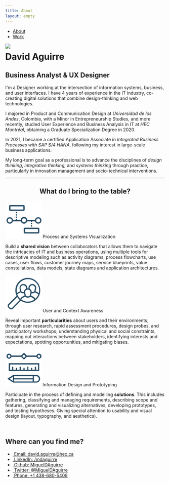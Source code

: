 ```yaml
---
title: About
layout: empty
---
```


<html>
<head>
  <title>David Aguirre | BA & UX</title>
  <meta charset='UTF-8'>
  <meta content='width=device-width, initial-scale=1' name='viewport'/>
  <meta name='description' content='David Aguirre is a Designer and Business Analyst'>
  <meta name='keywords' content='
  ux,
  it,
  business analysis,
  erp,
  ui,
  design thinking,
  prototyping,
  user research
  '>
  <meta name='author' content='David Aguirre'>
  <link rel='shortcut icon' href='/favicon.png?v=e' />
  <link href='/css/styles.css' rel='stylesheet'/>
  <link href="https://cdnjs.cloudflare.com/ajax/libs/font-awesome/5.15.2/css/all.min.css" rel="stylesheet">
  <link rel="preconnect" href="https://fonts.gstatic.com">
  <link href="https://fonts.googleapis.com/css2?family=Source+Sans+Pro:ital,wght@0,200;0,300;0,400;0,600;0,700;0,900;1,200;1,300;1,400;1,600;1,700;1,900&display=swap" rel="stylesheet">
  <link rel="icon" type="image/png" href="assets/img/favicon.png"/>

</head>
<body>
  <!--     {% include nav.html %} -->
  <div class='nav'>
    <ul class='wrap'>
      <li><a id='about' class="selected" href='/'>About</a></li>
      <li><a id='work' href='/work' >Work</a></li>
    </ul>
  </div>
  <div id='blog' class='wrap'>
    <div id='intro'>
      <img src="https://res.cloudinary.com/davidaguirre-info/image/upload/c_scale,w_400/v1625816252/Profile_Whatsapp_d0lnik.jpg" class="profile-picture">
      <h1 style="margin-top:0.2em">David Aguirre</h1>
      <h2 class="sub">Business Analyst & UX Designer</h2>
    </div>
    <div id="profile">
    <div class="article-text">
        <p>
        I'm a Designer working at the intersection of information systems, business, and user interfaces.
        I have 4 years of experience in the IT industry, co-creating digital solutions that combine design-thinking and web technologies.</p>
        <p>
        I majored in Product and Communication Design at <em>Universidad de los Andes</em>, Colombia, with a Minor in Entrepreneurship Studies, and more recently, studied User Experience and Business Analysis in IT at <em>HEC Montréal</em>, obtaining a Graduate Specialization Degree in 2020.</p>
        <p>
        In 2021, I became a certified Application Associate in <em>Integrated Business Processes with SAP S/4 HANA</em>, following my interest in large-scale business applications.</p>
        <p>
        My long-term goal as a professional is to advance the disciplines of <em class="md-color">design thinking</em>, <em class="md-color">integrative thinking,</em> and <em class="md-color">systems thinking</em> through practice, particularly in innovation management and socio-technical interventions.</p>
        </div><hr>
    <h2 style="text-align:center">What do I bring to the table?</h2>
  <div class="project-facts">
    <div class="competencies-container">
          <p><img src="assets/img/about/competences_icon-17.png" class="competencies-icon"><span class="competencies-title">Process and Systems Visualization</span></p>
          <p class="competencies-text"><span >Build a <b>shared vision</b> between collaborators that allows them to navigate the intricacies of IT and business operations, using multiple tools for descriptive modeling such as activity diagrams, process flowcharts, use cases, user flows, customer journey maps, service blueprints, value constellations, data models, state diagrams and application architectures.</span></p>
          <p>
          <img src="assets/img/about/competences_icon-15.png" class="competencies-icon"><span class="competencies-title">User and Context Awareness</span></p>
          <p class="competencies-text">
          <span >Reveal important <b>particularities</b> about users and their environments, through user research, rapid assessment procedures, design probes, and participatory workshops; understanding physical and social constraints, mapping out interactions between stakeholders, identifying interests and expectations, spotting opportunities, and mitigating biases.</span>
          </p>
          <p><img src="assets/img/about/competences_icon-16.png" class="competencies-icon"><span class="competencies-title">Information Design and Prototyping</span></p>
          <p class="competencies-text">
          <span >Participate in the process of defining and modelling <b>solutions</b>. This includes gathering, classifying and managing requirements, describing scope and features, generating and visualizing alternatives, developing prototypes, and testing hypotheses. Giving special attention to usability and visual design (layout, typography, and aesthetics). </span></p>
      </div>
      </div>
    </div>
      <br>
      <div id="contact" style="text-align:left">
      <h2 >Where can you find me?</h2>
      <ul class="contact" >
      <li>
      <a href = "mailto: david.aguirre@hec.ca"><i class="fas fa-envelope-square" style="color:  #FBAD4F">&nbsp;</i>Email: <u>david.aguirre@hec.ca</u></a>
      </li>
      <li>
      <a href="https://www.linkedin.com/in/mdaguirre/"><i class="fab fa-linkedin" style="color:  #0e76a8">&nbsp;</i>LinkedIn: <u>/mdaguirre</u></a>
      </li>
      <li>
      <a href="https://github.com/migueldaguirre"><i class="fab fa-github-square" style="color:  black">&nbsp;</i>Github: <u>MiguelDAguirre</u></a>
      </li>
      <li>
      <a href="https://twitter.com/MiguelDAguirre"><i class="fab fa-twitter-square"  style="color:#1DA1F2">&nbsp;</i>Twitter: <u>@MiguelDAguirre</u></a>
      </li>
      <li>
      <a href="tel:+14386805409"><i class="fas fa-phone-square-alt" style="color:#51C85D">&nbsp;</i>Phone: <u>+1 438-680-5409</u></a>
      </li>
      </ul>
      </div>
      </div>
    </body>
    </html>
